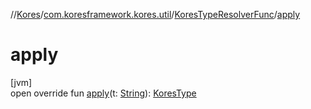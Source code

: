 //[Kores](../../../index.md)/[com.koresframework.kores.util](../index.md)/[KoresTypeResolverFunc](index.md)/[apply](apply.md)

# apply

[jvm]\
open override fun [apply](apply.md)(t: [String](https://kotlinlang.org/api/latest/jvm/stdlib/kotlin/-string/index.html)): [KoresType](../../com.koresframework.kores.type/-kores-type/index.md)
